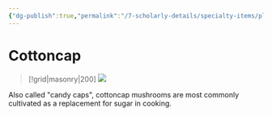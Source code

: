 ```yaml
---
{"dg-publish":true,"permalink":"/7-scholarly-details/specialty-items/plants-and-fungi/cottoncap/","noteIcon":""}
---
```


# Cottoncap

>[!grid|masonry|200]
![](https://i.imgur.com/DC5LrpV.jpeg)

Also called "candy caps", cottoncap mushrooms are most commonly cultivated as a replacement for sugar in cooking. 